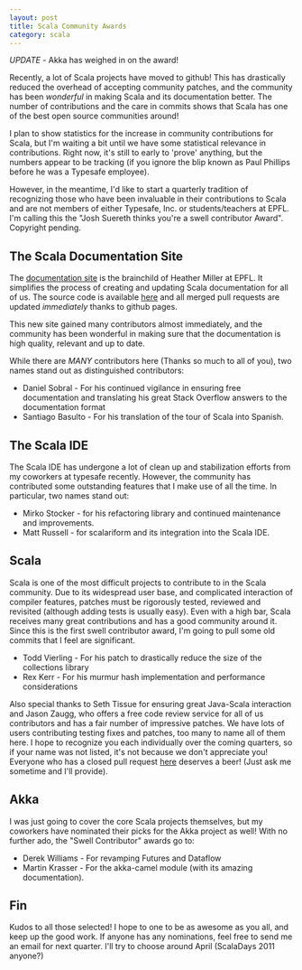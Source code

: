 ```yaml
---
layout: post
title: Scala Community Awards
category: scala
---
```


*UPDATE* - Akka has weighed in on the award!

Recently, a lot of Scala projects have moved to github!  This has drastically reduced the overhead of accepting community patches, and the community has been *wonderful* in making Scala and its documentation better.  The number of contributions and the care in commits shows that Scala has one of the best open source communities around!

I plan to show statistics for the increase in community contributions for Scala, but I'm waiting a bit until we have some statistical relevance in contributions.  Right now, it's still to early to 'prove' anything, but the numbers appear to be tracking (if you ignore the blip known as Paul Phillips before he was a Typesafe employee).

However, in the meantime, I'd like to start a quarterly tradition of recognizing those who have been invaluable in their contributions to Scala and are not members of either Typesafe, Inc. or students/teachers at EPFL.  I'm calling this the "Josh Suereth thinks you're a swell contributor Award".  Copyright pending.


## The Scala Documentation Site ##

The [documentation site](http://docs.scala-lang.org) is the brainchild of Heather Miller at EPFL.  It simplifies the process of creating and updating Scala documentation for all of us.  The source code is available [here](http://github.com/scala/scala.github.com) and all merged pull requests are updated *immediately* thanks to github pages.

This new site gained many contributors almost immediately, and the community has been wonderful in making sure that the documentation is high quality, relevant and up to date.

While there are *MANY* contributors here (Thanks so much to all of you), two names stand out as distinguished contributors:

* Daniel Sobral - For his continued vigilance in ensuring free documentation and translating his great Stack Overflow answers to the documentation format
* Santiago Basulto - For his translation of the tour of Scala into Spanish.


## The Scala IDE ##

The Scala IDE has undergone a lot of clean up and stabilization efforts from my coworkers at typesafe recently.   However, the community has contributed some outstanding features that I make use of all the time.   In particular, two names stand out:

* Mirko Stocker - for his refactoring library and continued maintenance and improvements.
* Matt Russell - for scalariform and its integration into the Scala IDE.

## Scala ##

Scala is one of the most difficult projects to contribute to in the Scala community.  Due to its widespread user base, and complicated interaction of compiler features, patches must be rigorously tested, reviewed and revisited (although adding tests is usually easy).  Even with a high bar, Scala receives many great contributions and has a good community around it.  Since this is the first swell contributor award, I'm going to pull some old commits that I feel are significant.

* Todd Vierling - For his patch to drastically reduce the size of the collections library
* Rex Kerr - For his murmur hash implementation and performance considerations

Also special thanks to Seth Tissue for ensuring great Java-Scala interaction and Jason Zaugg, who offers a free code review service for all of us contributors and has a fair number of impressive patches.  We have lots of users contributing testing fixes and patches, too many to name all of them here.  I hope to recognize you each individually over the coming quarters, so if your name was not listed, it's not because we don't appreciate you!  Everyone who has a closed pull request [here](https://github.com/scala/scala/pulls) deserves a beer! (Just ask me sometime and I'll provide).

## Akka ##
I was just going to cover the core Scala projects themselves, but my coworkers have nominated their picks for the Akka project as well!  With no further ado, the "Swell Contributor" awards go to:

* Derek Williams - For revamping Futures and Dataflow
* Martin Krasser - For the akka-camel module (with its amazing documentation).

## Fin ##


Kudos to all those selected!  I hope to one to be as awesome as you all, and keep up the good work.   If anyone has any nominations, feel free to send me an email for next quarter.   I'll try to choose around April (ScalaDays 2011 anyone?)


